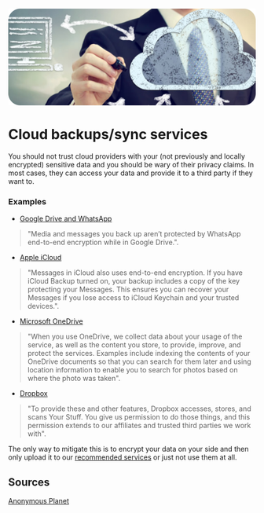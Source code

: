 ![Cover](../assets/cloud.png)

# Cloud backups/sync services
You should not trust cloud providers with your (not previously and locally encrypted) sensitive data and you should be wary of their privacy claims. In most cases, they can access your data and provide it to a third party if they want to.

### Examples
- [Google Drive and WhatsApp](https://web.archive.org/web/https://faq.whatsapp.com/android/chats/about-google-drive-backups/)
> "Media and messages you back up aren’t protected by WhatsApp end-to-end encryption while in Google Drive.".
- [Apple iCloud](https://web.archive.org/web/https://support.apple.com/en-us/HT202303)
> "Messages in iCloud also uses end-to-end encryption. If you have iCloud Backup turned on, your backup includes a copy of the key protecting your Messages. This ensures you can recover your Messages if you lose access to iCloud Keychain and your trusted devices.".
- [Microsoft OneDrive](https://web.archive.org/web/https://privacy.microsoft.com/en-us/privacystatement)
> "When you use OneDrive, we collect data about your usage of the service, as well as the content you store, to provide, improve, and protect the services. Examples include indexing the contents of your OneDrive documents so that you can search for them later and using location information to enable you to search for photos based on where the photo was taken".
- [Dropbox](https://web.archive.org/web/https://www.dropbox.com/privacy#terms)
> "To provide these and other features, Dropbox accesses, stores, and scans Your Stuff. You give us permission to do those things, and this permission extends to our affiliates and trusted third parties we work with".

The only way to mitigate this is to encrypt your data on your side and then only upload it to our [recommended services](/recommendations/providers/cloud-storage) or just not use them at all.

## Sources
[Anonymous Planet](https://anonymousplanet.org/)